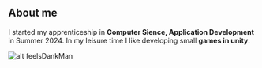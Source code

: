 ## About me
I started my apprenticeship in **Computer Sience, Application Development** in Summer 2024.
In my leisure time I like developing small **games in unity**.

![alt feelsDankMan](https://cdn.7tv.app/emote/60ae4a875d3fdae583c64313/4x.webp)
